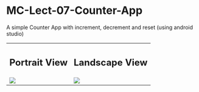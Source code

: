 # MC-Lect-07-Counter-App
A simple Counter App with increment, decrement and reset (using android studio)

<table> 
  <tr>
    <td> <h2>Portrait View</h2> </td>
    <td> <h2>Landscape View</h2> </td>
  </tr>
  <tr>
    <td>
      <img src="https://user-images.githubusercontent.com/79749919/169030823-c9403033-ebe0-430e-aa4e-4a750220cdce.png">
    </td>
    <td>
      <img src="https://user-images.githubusercontent.com/79749919/169030877-cc0275f4-547f-454b-b100-afa2d7b3e1a1.png">
    </td>
  </tr>
</table>
